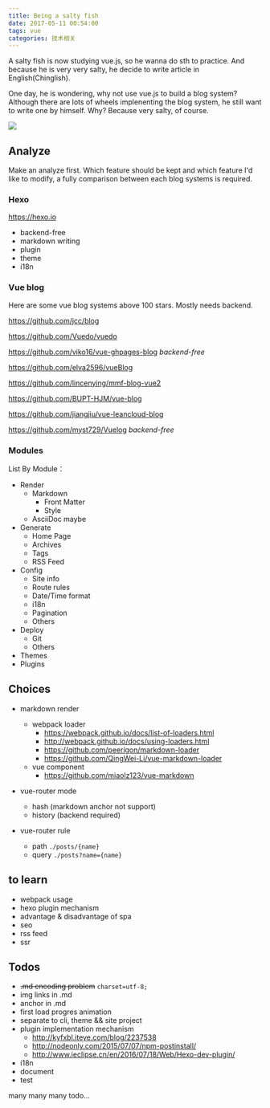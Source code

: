 ```yaml
---
title: Being a salty fish
date: 2017-05-11 00:54:00
tags: vue
categories: 技术相关
---
```


A salty fish is now studying vue.js, so he wanna do sth to practice.
And because he is very very salty, he decide to write article in English(Chinglish).

One day, he is wondering, why not use vue.js to build a blog system?
Although there are lots of wheels implenenting the blog system, he still want to write one by himself. Why? Because very salty, of course.

<!-- more -->

![](alcohol-salty-fish.png)

## Analyze

Make an analyze first. Which feature should be kept and which feature I'd like to modify, a fully comparison between each blog systems is required.

### Hexo

https://hexo.io

- backend-free
- markdown writing
- plugin
- theme
- i18n

### Vue blog

Here are some vue blog systems above 100 stars. Mostly needs backend.

https://github.com/jcc/blog

https://github.com/Vuedo/vuedo

https://github.com/viko16/vue-ghpages-blog *backend-free*

https://github.com/elva2596/vueBlog

https://github.com/lincenying/mmf-blog-vue2

https://github.com/BUPT-HJM/vue-blog

https://github.com/jiangjiu/vue-leancloud-blog

https://github.com/myst729/Vuelog *backend-free*

### Modules

List By Module：

- Render
	- Markdown
		- Front Matter
		- Style
	- AsciiDoc maybe
- Generate
	- Home Page
	- Archives
	- Tags
	- RSS Feed
- Config
	- Site info
	- Route rules
	- Date/Time format
	- i18n
	- Pagination
	- Others
- Deploy
	- Git
	- Others
- Themes
- Plugins

## Choices

- markdown render
	- webpack loader
		- https://webpack.github.io/docs/list-of-loaders.html
		- http://webpack.github.io/docs/using-loaders.html
		- https://github.com/peerigon/markdown-loader
		- https://github.com/QingWei-Li/vue-markdown-loader
	- vue component
		- https://github.com/miaolz123/vue-markdown

- vue-router mode
	- hash (markdown anchor not support)
	- history (backend required)

- vue-router rule
	- path `./posts/{name}`
	- query `./posts?name={name}`

## to learn

- webpack usage
- hexo plugin mechanism
- advantage & disadvantage of spa
- seo
- rss feed
- ssr

## Todos
 
- ~~.md encoding problem~~ `charset=utf-8;`
- img links in .md
- anchor in .md
- first load progres animation
- separate to cli, theme && site project
- plugin implementation mechanism
	- http://kyfxbl.iteye.com/blog/2237538
	- http://nodeonly.com/2015/07/07/npm-postinstall/
	- http://www.ieclipse.cn/en/2016/07/18/Web/Hexo-dev-plugin/
- i18n
- document
- test

many many many todo...
